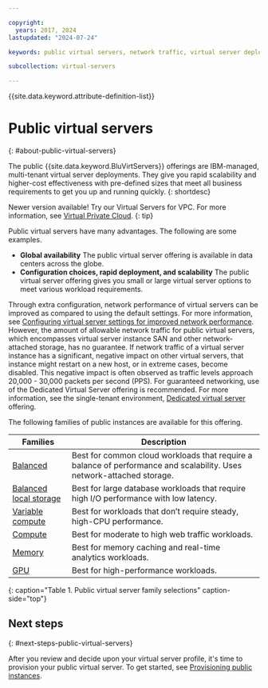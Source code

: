 ```yaml
---

copyright:
  years: 2017, 2024
lastupdated: "2024-07-24"

keywords: public virtual servers, network traffic, virtual server deployment

subcollection: virtual-servers

---
```


{{site.data.keyword.attribute-definition-list}}

# Public virtual servers
{: #about-public-virtual-servers}

The public {{site.data.keyword.BluVirtServers}} offerings are IBM-managed, multi-tenant virtual server deployments. They give you rapid scalability and higher-cost effectiveness with pre-defined sizes that meet all business requirements to get you up and running quickly.
{: shortdesc}

Newer version available! Try our Virtual Servers for VPC. For more information, see [Virtual Private Cloud](/docs/vpc?topic=vpc-getting-started).
{: tip}

Public virtual servers have many advantages. The following are some examples.

* **Global availability**
   The public virtual server offering is available in data centers across the globe.
* **Configuration choices, rapid deployment, and scalability**
   The public virtual server offering gives you small or large virtual server options to meet various workload requirements.

Through extra configuration, network performance of virtual servers can be improved as compared to using the default settings. For more information, see [Configuring virtual server settings for improved network performance](/docs/virtual-servers?topic=virtual-servers-configuring-network-performance). However, the amount of allowable network traffic for public virtual servers, which encompasses virtual server instance SAN and other network-attached storage, has no guarantee. If network traffic of a virtual server instance has a significant, negative impact on other virtual servers, that instance might restart on a new host, or in extreme cases, become disabled. This negative impact is often observed as traffic levels approach 20,000 - 30,000 packets per second (PPS). For guaranteed networking, use of the Dedicated Virtual Server offering is recommended. For more information, see the single-tenant environment, [Dedicated virtual server](/docs/virtual-servers?topic=virtual-servers-dedicated-virtual-servers) offering.

The following families of public instances are available for this offering.

| Families  | Description                                                                                              |
| ----------------------- | -------------------------------------------------------------------------------------------------------- |
| [Balanced](/docs/virtual-servers?topic=virtual-servers-about-virtual-server-profiles#balanced) | Best for common cloud workloads that require a balance of performance and scalability. Uses network-attached storage. |
| [Balanced local storage](/docs/virtual-servers?topic=virtual-servers-about-virtual-server-profiles#balanced-local-storage) | Best for large database workloads that require high I/O performance with low latency. |
| [Variable compute](/docs/virtual-servers?topic=virtual-servers-about-virtual-server-profiles#variable-compute)  | Best for workloads that don’t require steady, high-CPU performance. |
| [Compute](/docs/virtual-servers?topic=virtual-servers-about-virtual-server-profiles#compute) | Best for moderate to high web traffic workloads.|
| [Memory](/docs/virtual-servers?topic=virtual-servers-about-virtual-server-profiles#memory)  | Best for memory caching and real-time analytics workloads. |
| [GPU](/docs/virtual-servers?topic=virtual-servers-about-virtual-server-profiles#gpu)  | Best for high-performance workloads.
{: caption="Table 1. Public virtual server family selections" caption-side="top"}

## Next steps
{: #next-steps-public-virtual-servers}

After you review and decide upon your virtual server profile, it's time to provision your public virtual server.
To get started, see [Provisioning public instances](/docs/virtual-servers?topic=virtual-servers-ordering-vs-public).
